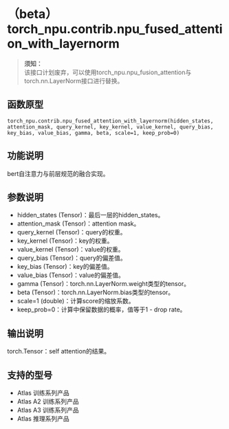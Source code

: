 # （beta）torch_npu.contrib.npu_fused_attention_with_layernorm

>**须知：**<br>
>该接口计划废弃，可以使用torch_npu.npu_fusion_attention与torch.nn.LayerNorm接口进行替换。

## 函数原型

```
torch_npu.contrib.npu_fused_attention_with_layernorm(hidden_states, attention_mask, query_kernel, key_kernel, value_kernel, query_bias, key_bias, value_bias, gamma, beta, scale=1, keep_prob=0)
```

## 功能说明

bert自注意力与前层规范的融合实现。

## 参数说明

- hidden_states (Tensor)：最后一层的hidden_states。
- attention_mask (Tensor)：attention mask。
- query_kernel (Tensor)：query的权重。
- key_kernel (Tensor)：key的权重。
- value_kernel (Tensor)：value的权重。
- query_bias (Tensor)：query的偏差值。
- key_bias (Tensor)：key的偏差值。
- value_bias (Tensor)：value的偏差值。
- gamma (Tensor)：torch.nn.LayerNorm.weight类型的tensor。
- beta (Tensor)：torch.nn.LayerNorm.bias类型的tensor。
- scale=1 (double)：计算score的缩放系数。
- keep_prob=0：计算中保留数据的概率，值等于1 - drop rate。

## 输出说明

torch.Tensor：self attention的结果。

## 支持的型号

- <term>Atlas 训练系列产品</term>
- <term>Atlas A2 训练系列产品</term>
- <term>Atlas A3 训练系列产品</term>
- <term>Atlas 推理系列产品</term>
